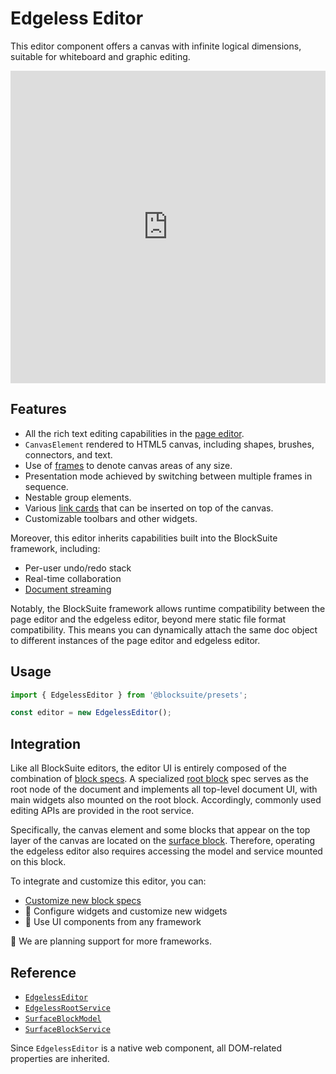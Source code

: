 # Edgeless Editor

This editor component offers a canvas with infinite logical dimensions, suitable for whiteboard and graphic editing.

<iframe src="https://try-blocksuite.vercel.app/starter/?init&mode=edgeless" frameborder="no" width="100%" height="500"></iframe>

## Features

- All the rich text editing capabilities in the [page editor](./page-editor).
- `CanvasElement` rendered to HTML5 canvas, including shapes, brushes, connectors, and text.
- Use of [frames](../blocks/frame-block) to denote canvas areas of any size.
- Presentation mode achieved by switching between multiple frames in sequence.
- Nestable group elements.
- Various [link cards](../blocks/link-blocks) that can be inserted on top of the canvas.
- Customizable toolbars and other widgets.

Moreover, this editor inherits capabilities built into the BlockSuite framework, including:

- Per-user undo/redo stack
- Real-time collaboration
- [Document streaming](../../guide/data-synchronization#document-streaming)

Notably, the BlockSuite framework allows runtime compatibility between the page editor and the edgeless editor, beyond mere static file format compatibility. This means you can dynamically attach the same doc object to different instances of the page editor and edgeless editor.

## Usage

```ts
import { EdgelessEditor } from '@blocksuite/presets';

const editor = new EdgelessEditor();
```

## Integration

Like all BlockSuite editors, the editor UI is entirely composed of the combination of [block specs](../../guide/block-spec). A specialized [root block](../blocks/root-block) spec serves as the root node of the document and implements all top-level document UI, with main widgets also mounted on the root block. Accordingly, commonly used editing APIs are provided in the root service.

Specifically, the canvas element and some blocks that appear on the top layer of the canvas are located on the [surface block](../blocks/surface-block). Therefore, operating the edgeless editor also requires accessing the model and service mounted on this block.

To integrate and customize this editor, you can:

- [Customize new block specs](../../guide/working-with-block-tree#defining-new-blocks)
- 🚧 Configure widgets and customize new widgets
- 🚧 Use UI components from any framework

🚧 We are planning support for more frameworks.

## Reference

- [`EdgelessEditor`](/api/@blocksuite/presets/classes/EdgelessEditor.html)
- [`EdgelessRootService`](/api/@blocksuite/blocks/classes/EdgelessRootService.html)
- [`SurfaceBlockModel`](/api/@blocksuite/blocks/classes/SurfaceBlockModel.html)
- [`SurfaceBlockService`](/api/@blocksuite/blocks/classes/SurfaceBlockService.html)

Since `EdgelessEditor` is a native web component, all DOM-related properties are inherited.
